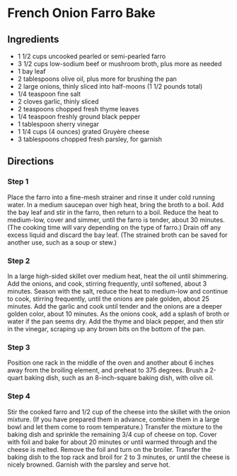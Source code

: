 French Onion Farro Bake
=======================

## Ingredients
- 1 1/2 cups uncooked pearled or semi-pearled farro
- 3 1/2 cups low-sodium beef or mushroom broth, plus more as needed
- 1 bay leaf
- 2 tablespoons olive oil, plus more for brushing the pan
- 2 large onions, thinly sliced into half-moons (1 1/2 pounds total)
- 1/4 teaspoon fine salt
- 2 cloves garlic, thinly sliced
- 2 teaspoons chopped fresh thyme leaves
- 1/4 teaspoon freshly ground black pepper
- 1 tablespoon sherry vinegar
- 1 1/4 cups (4 ounces) grated Gruyère cheese
- 3 tablespoons chopped fresh parsley, for garnish

## Directions

### Step 1

Place the farro into a fine-mesh strainer and rinse it under cold running water. In a medium saucepan over high heat, bring the broth to a boil. Add the bay leaf and stir in the farro, then return to a boil. Reduce the heat to medium-low, cover and simmer, until the farro is tender, about 30 minutes. (The cooking time will vary depending on the type of farro.) Drain off any excess liquid and discard the bay leaf. (The strained broth can be saved for another use, such as a soup or stew.)

### Step 2

In a large high-sided skillet over medium heat, heat the oil until shimmering. Add the onions, and cook, stirring frequently, until softened, about 3 minutes. Season with the salt, reduce the heat to medium-low and continue to cook, stirring frequently, until the onions are pale golden, about 25 minutes. Add the garlic and cook until tender and the onions are a deeper golden color, about 10 minutes. As the onions cook, add a splash of broth or water if the pan seems dry. Add the thyme and black pepper, and then stir in the vinegar, scraping up any brown bits on the bottom of the pan.

### Step 3

Position one rack in the middle of the oven and another about 6 inches away from the broiling element, and preheat to 375 degrees. Brush a 2-quart baking dish, such as an 8-inch-square baking dish, with olive oil.

### Step 4

Stir the cooked farro and 1/2 cup of the cheese into the skillet with the onion mixture. (If you have prepared them in advance, combine them in a large bowl and let them come to room temperature.) Transfer the mixture to the baking dish and sprinkle the remaining 3/4 cup of cheese on top. Cover with foil and bake for about 20 minutes or until warmed through and the cheese is melted. Remove the foil and turn on the broiler. Transfer the baking dish to the top rack and broil for 2 to 3 minutes, or until the cheese is nicely browned. Garnish with the parsley and serve hot.